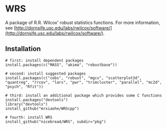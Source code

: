 # WRS #

A package of R.R. Wilcox' robust statistics functions.
For more information, see [http://dornsife.usc.edu/labs/rwilcox/software/](http://dornsife.usc.edu/labs/rwilcox/software/).


## Installation ##


    # first: install dependent packages
    install.packages(c("MASS", "akima", "robustbase"))
    
    # second: install suggested packages
    install.packages(c("cobs", "robust", "mgcv", "scatterplot3d", "quantreg", "rrcov", "lars", "pwr", "trimcluster", "parallel", "mc2d", "psych", "Rfit"))
    
    # third: install an additional package which provides some C functions
    install.packages("devtools")
    library("devtools")
    install_github("mrxiaohe/WRScpp")
    
    # fourth: install WRS
    install_github("nicebread/WRS", subdir="pkg")